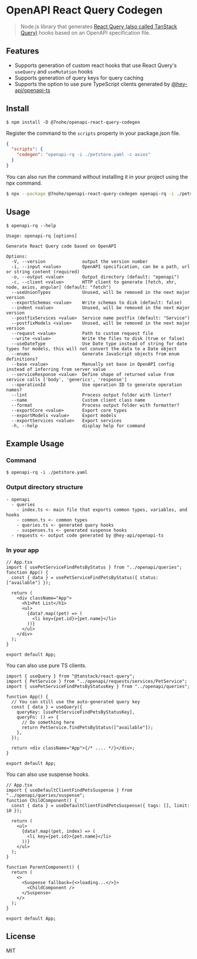 # OpenAPI React Query Codegen

> Node.js library that generates [React Query (also called TanStack Query)](https://tanstack.com/query) hooks based on an OpenAPI specification file.

## Features

- Supports generation of custom react hooks that use React Query's `useQuery` and `useMutation` hooks
- Supports generation of query keys for query caching
- Supports the option to use pure TypeScript clients generated by [@hey-api/openapi-ts](https://github.com/hey-api/openapi-ts)

## Install

```
$ npm install -D @7nohe/openapi-react-query-codegen
```

Register the command to the `scripts` property in your package.json file.

```json
{
  "scripts": {
    "codegen": "openapi-rq -i ./petstore.yaml -c axios"
  }
}
```

You can also run the command without installing it in your project using the npx command.

```bash
$ npx --package @7nohe/openapi-react-query-codegen openapi-rq -i ./petstore.yaml -c axios
```

## Usage

```
$ openapi-rq --help

Usage: openapi-rq [options]

Generate React Query code based on OpenAPI

Options:
  -V, --version              output the version number
  -i, --input <value>        OpenAPI specification, can be a path, url or string content (required)
  -o, --output <value>       Output directory (default: "openapi")
  -c, --client <value>       HTTP client to generate [fetch, xhr, node, axios, angular] (default: "fetch")
  --useUnionTypes            Unused, will be removed in the next major version
  --exportSchemas <value>    Write schemas to disk (default: false)
  --indent <value>           Unused, will be removed in the next major version
  --postfixServices <value>  Service name postfix (default: "Service")
  --postfixModels <value>    Unused, will be removed in the next major version
  --request <value>          Path to custom request file
  --write <value>            Write the files to disk (true or false)
  --useDateType              Use Date type instead of string for date types for models, this will not convert the data to a Date object
  --enums                    Generate JavaScript objects from enum definitions?
  --base <value>             Manually set base in OpenAPI config instead of inferring from server value
  --serviceResponse <value>  Define shape of returned value from service calls ['body', 'generics', 'response']
  --operationId              Use operation ID to generate operation names?
  --lint                     Process output folder with linter?
  --name                     Custom client class name
  --format                   Process output folder with formatter?
  --exportCore <value>       Export core types
  --exportModels <value>     Export models
  --exportServices <value>   Export services
  -h, --help                 display help for command
```

## Example Usage

### Command

```
$ openapi-rq -i ./petstore.yaml
```

### Output directory structure

```
- openapi
  - queries
    - index.ts <- main file that exports common types, variables, and hooks
    - common.ts <- common types
    - queries.ts <- generated query hooks
    - suspenses.ts <- generated suspense hooks
  - requests <- output code generated by @hey-api/openapi-ts
```

### In your app

```tsx
// App.tsx
import { usePetServiceFindPetsByStatus } from "../openapi/queries";
function App() {
  const { data } = usePetServiceFindPetsByStatus({ status: ["available"] });

  return (
    <div className="App">
      <h1>Pet List</h1>
      <ul>
        {data?.map((pet) => (
          <li key={pet.id}>{pet.name}</li>
        ))}
      </ul>
    </div>
  );
}

export default App;
```

You can also use pure TS clients.

```tsx
import { useQuery } from "@tanstack/react-query";
import { PetService } from "../openapi/requests/services/PetService";
import { usePetServiceFindPetsByStatusKey } from "../openapi/queries";

function App() {
  // You can still use the auto-generated query key
  const { data } = useQuery({
    queryKey: [usePetServiceFindPetsByStatusKey],
    queryFn: () => {
      // Do something here
      return PetService.findPetsByStatus(["available"]);
    },
  });

  return <div className="App">{/* .... */}</div>;
}

export default App;
```

You can also use suspense hooks.

```tsx
// App.tsx
import { useDefaultClientFindPetsSuspense } from "../openapi/queries/suspense";
function ChildComponent() {
  const { data } = useDefaultClientFindPetsSuspense({ tags: [], limit: 10 });

  return (
    <ul>
      {data?.map((pet, index) => (
        <li key={pet.id}>{pet.name}</li>
      ))}
    </ul>
  );
}

function ParentComponent() {
  return (
    <>
      <Suspense fallback={<>loading...</>}>
        <ChildComponent />
      </Suspense>
    </>
  );
}

export default App;
```

## License

MIT
